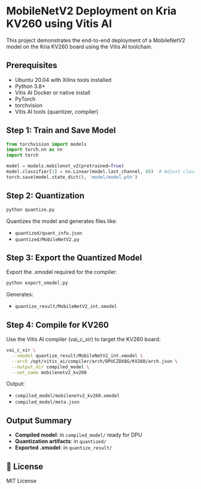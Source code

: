 # MobileNetV2 Deployment on Kria KV260 using Vitis AI

This project demonstrates the end-to-end deployment of a MobileNetV2 model on the Kria KV260 board using the Vitis AI toolchain.

##  Prerequisites

- Ubuntu 20.04 with Xilinx tools installed
- Python 3.8+
- Vitis AI Docker or native install
- PyTorch
- torchvision
- Vitis AI tools (quantizer, compiler)

##  Step 1: Train and Save Model

```python
from torchvision import models
import torch.nn as nn
import torch

model = models.mobilenet_v2(pretrained=True)
model.classifier[1] = nn.Linear(model.last_channel, 80)  # Adjust classes
torch.save(model.state_dict(), 'model/model.pth')
```

##  Step 2: Quantization

```bash
python quantize.py
```

Quantizes the model and generates files like:
- `quantized/quant_info.json`
- `quantized/MobileNetV2.py`

##  Step 3: Export the Quantized Model

Export the .xmodel required for the compiler:

```bash
python export_xmodel.py
```

Generates:
- `quantize_result/MobileNetV2_int.xmodel`

##  Step 4: Compile for KV260

Use the Vitis AI compiler (vai_c_xir) to target the KV260 board:

```bash
vai_c_xir \
  --xmodel quantize_result/MobileNetV2_int.xmodel \
  --arch /opt/vitis_ai/compiler/arch/DPUCZDX8G/KV260/arch.json \
  --output_dir compiled_model \
  --net_name mobilenetv2_kv260
```

Output:
- `compiled_model/mobilenetv2_kv260.xmodel`
- `compiled_model/meta.json`

##  Output Summary

- **Compiled model**: in `compiled_model/` ready for DPU
- **Quantization artifacts**: in `quantized/`
- **Exported .xmodel**: in `quantize_result/`

## 📃 License

MIT License
